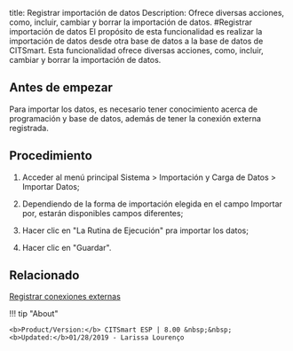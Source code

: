 title: Registrar importación de datos
Description: Ofrece diversas acciones, como, incluir, cambiar y borrar la importación de datos.
#Registrar importación de datos
El propósito de esta funcionalidad es realizar la importación de datos desde otra base de datos a la base de datos de CITSmart.
Esta funcionalidad ofrece diversas acciones, como, incluir, cambiar y borrar la importación de datos.

Antes de empezar
----------------

Para importar los datos, es necesario tener conocimiento acerca de programación
y base de datos, además de tener la conexión externa registrada.

Procedimiento
-------------

1.  Acceder al menú principal Sistema \> Importación y Carga de Datos \>
    Importar Datos;

2.  Dependiendo de la forma de importación elegida en el campo Importar por,
    estarán disponibles campos diferentes;

3.  Hacer clic en "La Rutina de Ejecución" pra importar los datos;

4.  Hacer clic en "Guardar".

Relacionado
-------

[Registrar conexiones externas](/es-es/citsmart-esp-8/platform-administration/database/register-external-connections.html)


!!! tip "About"

    <b>Product/Version:</b> CITSmart ESP | 8.00 &nbsp;&nbsp;
    <b>Updated:</b>01/28/2019 - Larissa Lourenço
